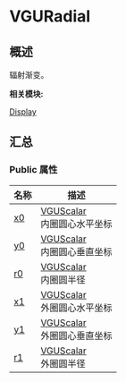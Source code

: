 # VGURadial


## 概述

辐射渐变。

**相关模块:**

[Display](_display.md)


## 汇总


### Public 属性

  | 名称 | 描述 | 
| -------- | -------- |
| [x0](_display.md#x0-22) | [VGUScalar](_display.md#vguscalar)<br/>内圈圆心水平坐标 | 
| [y0](_display.md#y0-22) | [VGUScalar](_display.md#vguscalar)<br/>内圈圆心垂直坐标 | 
| [r0](_display.md#r0) | [VGUScalar](_display.md#vguscalar)<br/>内圈圆半径 | 
| [x1](_display.md#x1-33) | [VGUScalar](_display.md#vguscalar)<br/>外圈圆心水平坐标 | 
| [y1](_display.md#y1-33) | [VGUScalar](_display.md#vguscalar)<br/>外圈圆心垂直坐标 | 
| [r1](_display.md#r1) | [VGUScalar](_display.md#vguscalar)<br/>外圈圆半径 | 
